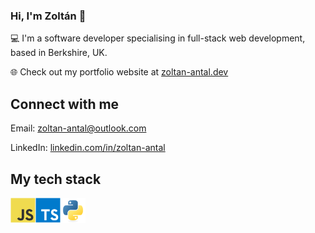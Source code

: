 ### Hi, I'm Zoltán 👋

💻 I'm a software developer specialising in full-stack web development, based in Berkshire, UK.

🌐 Check out my portfolio website at [zoltan-antal.dev](https://zoltan-antal.dev)

## Connect with me
Email: [zoltan-antal@outlook.com](mailto:zoltan_antal@outlook.com)

LinkedIn: [linkedin.com/in/zoltan-antal](https://linkedin.com/in/zoltan-antal)

## My tech stack

<div style="display:flex">
  <img src="https://raw.githubusercontent.com/zoltan-antal/portfolio-website/eaaeb4388152e770c9a3dc46746e52c7f9ae39b7/src/assets/images/icons/technologies/javascript.svg" alt="JavaScript" title="JavaScript" width="40" style="display:inline-block;">
  <img src="https://raw.githubusercontent.com/zoltan-antal/portfolio-website/eaaeb4388152e770c9a3dc46746e52c7f9ae39b7/src/assets/images/icons/technologies/typescript.svg" alt="TypeScript" title="TypeScript" width="40" style="display:inline-block;">
  <img src="https://raw.githubusercontent.com/zoltan-antal/portfolio-website/eaaeb4388152e770c9a3dc46746e52c7f9ae39b7/src/assets/images/icons/technologies/python.svg" alt="Python" title="Python" width="40" style="display:inline-block;">
</div>

